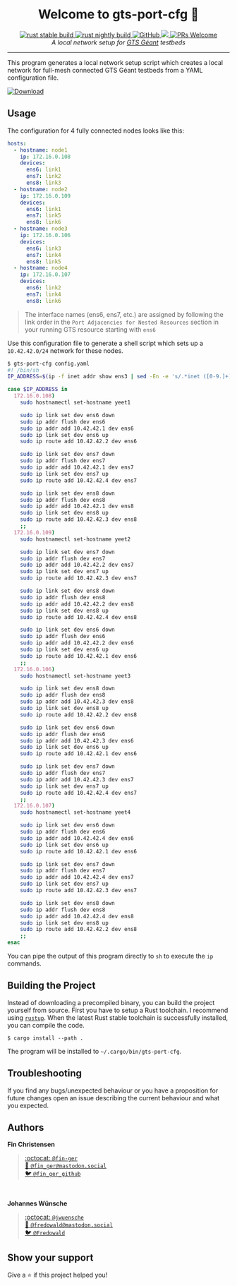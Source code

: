 <h1 align="center">Welcome to gts-port-cfg 👋</h1>
<p align="center">
  <a href="https://github.com/fin-ger/gts-port-cfg/actions?query=workflow%3Arust stable build">
    <img src="https://github.com/fin-ger/gts-port-cfg/workflows/rust stable build/badge.svg" alt="rust stable build">
  </a>
  <a href="https://github.com/fin-ger/gts-port-cfg/actions?query=workflow%3Arust nightly build">
    <img src="https://github.com/fin-ger/gts-port-cfg/workflows/rust nightly build/badge.svg" alt="rust nightly build">
  </a>
  <a href="https://github.com/deinstapel/cursive-tabs/blob/master/LICENSE">
    <img alt="GitHub" src="https://img.shields.io/github/license/deinstapel/cursive-tabs.svg">
  </a>
  <a href="http://spacemacs.org">
    <img src="https://cdn.rawgit.com/syl20bnr/spacemacs/442d025779da2f62fc86c2082703697714db6514/assets/spacemacs-badge.svg" />
  </a>
  <a href="http://makeapullrequest.com">
    <img alt="PRs Welcome" src="https://img.shields.io/badge/PRs-welcome-brightgreen.svg">
  </a>
  <br>
  <i>A local network setup for
  <a href="https://www.geant.org/Services/Connectivity_and_network/GTS">GTS Géant</a>
  testbeds</i>
</p>

---

This program generates a local network setup script which creates a local network for full-mesh connected GTS Géant testbeds from a YAML configuration file.

<a href="https://github.com/fin-ger/gts-port-cfg/releases/latest/download/gts-port-cfg.tar.gz">
  <img src="https://img.shields.io/badge/download-statically%20linked-blue?logo=linux" alt="Download">
</a>

## Usage

The configuration for 4 fully connected nodes looks like this:

```yaml
hosts:
  - hostname: node1
    ip: 172.16.0.108
    devices:
      ens6: link1
      ens7: link2
      ens8: link3
  - hostname: node2
    ip: 172.16.0.109
    devices:
      ens6: link1
      ens7: link5
      ens8: link6
  - hostname: node3
    ip: 172.16.0.106
    devices:
      ens6: link3
      ens7: link4
      ens8: link5
  - hostname: node4
    ip: 172.16.0.107
    devices:
      ens6: link2
      ens7: link4
      ens8: link6
```

> The interface names (ens6, ens7, etc.) are assigned by following the link order in the `Port Adjacencies for Nested Resources` section in your running GTS resource starting with `ens6`

Use this configuration file to generate a shell script which sets up a `10.42.42.0/24` network for these nodes.

```bash
$ gts-port-cfg config.yaml
#! /bin/sh
IP_ADDRESS=$(ip -f inet addr show ens3 | sed -En -e 's/.*inet ([0-9.]+).*/\1/p')

case $IP_ADDRESS in
  172.16.0.108)
    sudo hostnamectl set-hostname yeet1

    sudo ip link set dev ens6 down
    sudo ip addr flush dev ens6
    sudo ip addr add 10.42.42.1 dev ens6
    sudo ip link set dev ens6 up
    sudo ip route add 10.42.42.2 dev ens6

    sudo ip link set dev ens7 down
    sudo ip addr flush dev ens7
    sudo ip addr add 10.42.42.1 dev ens7
    sudo ip link set dev ens7 up
    sudo ip route add 10.42.42.4 dev ens7

    sudo ip link set dev ens8 down
    sudo ip addr flush dev ens8
    sudo ip addr add 10.42.42.1 dev ens8
    sudo ip link set dev ens8 up
    sudo ip route add 10.42.42.3 dev ens8
    ;;
  172.16.0.109)
    sudo hostnamectl set-hostname yeet2

    sudo ip link set dev ens7 down
    sudo ip addr flush dev ens7
    sudo ip addr add 10.42.42.2 dev ens7
    sudo ip link set dev ens7 up
    sudo ip route add 10.42.42.3 dev ens7

    sudo ip link set dev ens8 down
    sudo ip addr flush dev ens8
    sudo ip addr add 10.42.42.2 dev ens8
    sudo ip link set dev ens8 up
    sudo ip route add 10.42.42.4 dev ens8

    sudo ip link set dev ens6 down
    sudo ip addr flush dev ens6
    sudo ip addr add 10.42.42.2 dev ens6
    sudo ip link set dev ens6 up
    sudo ip route add 10.42.42.1 dev ens6
    ;;
  172.16.0.106)
    sudo hostnamectl set-hostname yeet3

    sudo ip link set dev ens8 down
    sudo ip addr flush dev ens8
    sudo ip addr add 10.42.42.3 dev ens8
    sudo ip link set dev ens8 up
    sudo ip route add 10.42.42.2 dev ens8

    sudo ip link set dev ens6 down
    sudo ip addr flush dev ens6
    sudo ip addr add 10.42.42.3 dev ens6
    sudo ip link set dev ens6 up
    sudo ip route add 10.42.42.1 dev ens6

    sudo ip link set dev ens7 down
    sudo ip addr flush dev ens7
    sudo ip addr add 10.42.42.3 dev ens7
    sudo ip link set dev ens7 up
    sudo ip route add 10.42.42.4 dev ens7
    ;;
  172.16.0.107)
    sudo hostnamectl set-hostname yeet4

    sudo ip link set dev ens6 down
    sudo ip addr flush dev ens6
    sudo ip addr add 10.42.42.4 dev ens6
    sudo ip link set dev ens6 up
    sudo ip route add 10.42.42.1 dev ens6

    sudo ip link set dev ens7 down
    sudo ip addr flush dev ens7
    sudo ip addr add 10.42.42.4 dev ens7
    sudo ip link set dev ens7 up
    sudo ip route add 10.42.42.3 dev ens7

    sudo ip link set dev ens8 down
    sudo ip addr flush dev ens8
    sudo ip addr add 10.42.42.4 dev ens8
    sudo ip link set dev ens8 up
    sudo ip route add 10.42.42.2 dev ens8
    ;;
esac

```

You can pipe the output of this program directly to `sh` to execute the `ip` commands.
 
## Building the Project

Instead of downloading a precompiled binary, you can build the project yourself from source. First you have to setup a Rust toolchain. I recommend using [`rustup`](https://rustup.rs/). When the latest Rust stable toolchain is successfully installed, you can compile the code.

```
$ cargo install --path .
```

The program will be installed to `~/.cargo/bin/gts-port-cfg`.
 
## Troubleshooting

If you find any bugs/unexpected behaviour or you have a proposition for future changes open an issue describing the current behaviour and what you expected.

## Authors

**Fin Christensen**

> [:octocat: `@fin-ger`](https://github.com/fin-ger)  
> [:elephant: `@fin_ger@mastodon.social`](https://mastodon.social/web/accounts/787945)  
> [:bird: `@fin_ger_github`](https://twitter.com/fin_ger_github)  

<br>

**Johannes Wünsche**

> [:octocat: `@jwuensche`](https://github.com/jwuensche)  
> [:elephant: `@fredowald@mastodon.social`](https://mastodon.social/web/accounts/843376)  
> [:bird: `@Fredowald`](https://twitter.com/fredowald)  

## Show your support

Give a :star: if this project helped you!
